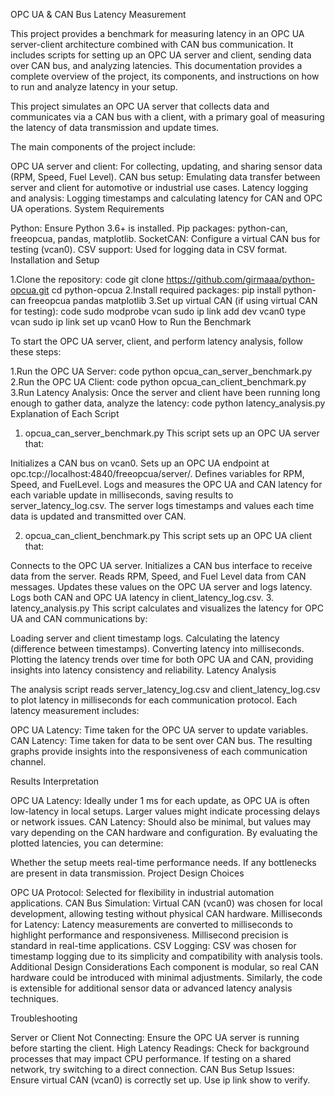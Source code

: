 OPC UA & CAN Bus Latency Measurement

This project provides a benchmark for measuring latency in an OPC UA server-client architecture combined with CAN bus communication. It includes scripts for setting up an OPC UA server and client, sending data over CAN bus, and analyzing latencies. This documentation provides a complete overview of the project, its components, and instructions on how to run and analyze latency in your setup.

This project simulates an OPC UA server that collects data and communicates via a CAN bus with a client, with a primary goal of measuring the latency of data transmission and update times.

The main components of the project include:

OPC UA server and client: For collecting, updating, and sharing sensor data (RPM, Speed, Fuel Level).
CAN bus setup: Emulating data transfer between server and client for automotive or industrial use cases.
Latency logging and analysis: Logging timestamps and calculating latency for CAN and OPC UA operations.
System Requirements

Python: Ensure Python 3.6+ is installed.
Pip packages: python-can, freeopcua, pandas, matplotlib.
SocketCAN: Configure a virtual CAN bus for testing (vcan0).
CSV support: Used for logging data in CSV format.
Installation and Setup

1.Clone the repository:
code
git clone https://github.com/girmaaa/python-opcua.git
cd python-opcua
2.Install required packages:
pip install python-can freeopcua pandas matplotlib
3.Set up virtual CAN (if using virtual CAN for testing):
code
sudo modprobe vcan
sudo ip link add dev vcan0 type vcan
sudo ip link set up vcan0
How to Run the Benchmark

To start the OPC UA server, client, and perform latency analysis, follow these steps:

1.Run the OPC UA Server:
code
python opcua_can_server_benchmark.py
2.Run the OPC UA Client:
code
python opcua_can_client_benchmark.py
3.Run Latency Analysis: Once the server and client have been running long enough to gather data, analyze the latency:
code
python latency_analysis.py
Explanation of Each Script

1. opcua_can_server_benchmark.py
This script sets up an OPC UA server that:

Initializes a CAN bus on vcan0.
Sets up an OPC UA endpoint at opc.tcp://localhost:4840/freeopcua/server/.
Defines variables for RPM, Speed, and FuelLevel.
Logs and measures the OPC UA and CAN latency for each variable update in milliseconds, saving results to server_latency_log.csv.
The server logs timestamps and values each time data is updated and transmitted over CAN.

2. opcua_can_client_benchmark.py
This script sets up an OPC UA client that:

Connects to the OPC UA server.
Initializes a CAN bus interface to receive data from the server.
Reads RPM, Speed, and Fuel Level data from CAN messages.
Updates these values on the OPC UA server and logs latency.
Logs both CAN and OPC UA latency in client_latency_log.csv.
3. latency_analysis.py
This script calculates and visualizes the latency for OPC UA and CAN communications by:

Loading server and client timestamp logs.
Calculating the latency (difference between timestamps).
Converting latency into milliseconds.
Plotting the latency trends over time for both OPC UA and CAN, providing insights into latency consistency and reliability.
Latency Analysis

The analysis script reads server_latency_log.csv and client_latency_log.csv to plot latency in milliseconds for each communication protocol. Each latency measurement includes:

OPC UA Latency: Time taken for the OPC UA server to update variables.
CAN Latency: Time taken for data to be sent over CAN bus.
The resulting graphs provide insights into the responsiveness of each communication channel.

Results Interpretation

OPC UA Latency: Ideally under 1 ms for each update, as OPC UA is often low-latency in local setups. Larger values might indicate processing delays or network issues.
CAN Latency: Should also be minimal, but values may vary depending on the CAN hardware and configuration.
By evaluating the plotted latencies, you can determine:

Whether the setup meets real-time performance needs.
If any bottlenecks are present in data transmission.
Project Design Choices

OPC UA Protocol: Selected for flexibility in industrial automation applications.
CAN Bus Simulation: Virtual CAN (vcan0) was chosen for local development, allowing testing without physical CAN hardware.
Milliseconds for Latency: Latency measurements are converted to milliseconds to highlight performance and responsiveness. Millisecond precision is standard in real-time applications.
CSV Logging: CSV was chosen for timestamp logging due to its simplicity and compatibility with analysis tools.
Additional Design Considerations
Each component is modular, so real CAN hardware could be introduced with minimal adjustments. Similarly, the code is extensible for additional sensor data or advanced latency analysis techniques.

Troubleshooting

Server or Client Not Connecting: Ensure the OPC UA server is running before starting the client.
High Latency Readings: Check for background processes that may impact CPU performance. If testing on a shared network, try switching to a direct connection.
CAN Bus Setup Issues: Ensure virtual CAN (vcan0) is correctly set up. Use ip link show to verify.



